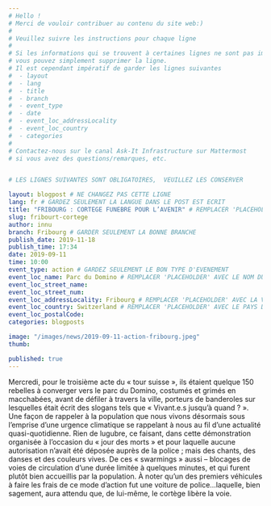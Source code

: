 ```yaml
---
# Hello !
# Merci de vouloir contribuer au contenu du site web:)
#
# Veuillez suivre les instructions pour chaque ligne
#
# Si les informations qui se trouvent à certaines lignes ne sont pas importantes
# vous pouvez simplement supprimer la ligne. 
# Il est cependant impératif de garder les lignes suivantes
#  - layout
#  - lang
#  - title
#  - branch
#  - event_type
#  - date
#  - event_loc_addressLocality
#  - event_loc_country
#  - categories
#
# Contactez-nous sur le canal Ask-It Infrastructure sur Mattermost 
# si vous avez des questions/remarques, etc.


# LES LIGNES SUIVANTES SONT OBLIGATOIRES,  VEUILLEZ LES CONSERVER

layout: blogpost # NE CHANGEZ PAS CETTE LIGNE
lang: fr # GARDEZ SEULEMENT LA LANGUE DANS LE POST EST ECRIT
title: "FRIBOURG : CORTEGE FUNEBRE POUR L’AVENIR" # REMPLACER 'PLACEHOLDER' AVEC LE TITRE DE VOTRE POST
slug: fribourt-cortege
author: innu
branch: Fribourg # GARDER SEULEMENT LA BONNE BRANCHE
publish_date: 2019-11-18
publish_time: 17:34
date: 2019-09-11
time: 10:00
event_type: action # GARDEZ SEULEMENT LE BON TYPE D'EVENEMENT
event_loc_name: Parc du Domino # REMPLACER 'PLACEHOLDER' AVEC LE NOM DU LIEU OU L'EVENEMENT A LIEU
event_loc_street_name:
event_loc_street_num:
event_loc_addressLocality: Fribourg # REMPLACER 'PLACEHOLDER' AVEC LA VILLE DANS LAQUELLE L'EVENEMENT A LIEU
event_loc_country: Switzerland # REMPLACER 'PLACEHOLDER' AVEC LE PAYS DANS LAQUELLE L'EVENEMENT A LIEU
event_loc_postalCode:
categories: blogposts

image: "/images/news/2019-09-11-action-fribourg.jpeg"
thumb:

published: true
---
```


Mercredi, pour le troisième acte du « tour suisse », ils étaient quelque 150 rebelles à converger vers le parc du Domino, costumés et grimés en macchabées, avant de défiler à travers la ville, porteurs de banderoles sur lesquelles était écrit des slogans tels que « Vivant.e.s jusqu’à quand ? ». Une façon de rappeler à la population que nous vivons désormais sous l’emprise d’une urgence climatique se rappelant à nous au fil d’une actualité quasi-quotidienne.
Rien de lugubre, ce faisant, dans cette démonstration organisée à l’occasion du « jour des morts » et pour laquelle aucune autorisation n’avait été déposée auprès de la police ; mais des chants, des danses et des couleurs vives. De ces « swarmings » aussi – blocages de voies de circulation d’une durée limitée à quelques minutes, et qui furent plutôt bien accueillis par la population. 
À noter qu’un des premiers véhicules à faire les frais de ce mode d’action fut une voiture de police…laquelle, bien sagement, aura attendu que, de lui-même, le cortège libère la voie.
